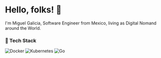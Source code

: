 <h1>Hello, folks! 👋</h1>

<p>I'm Miguel Galicia, Software Engineer from Mexico, living as Digital Nomand around the World.</p>


<h3>🔧 Tech Stack</h3>
<p>
  <img alt="Docker" src="https://img.shields.io/badge/-Docker-46a2f1?style=flat-square&logo=docker&logoColor=white" />
  <img alt="Kubernetes" src="https://img.shields.io/badge/-kubernetes-3069DD?style=flat-square&logo=kubernetes&logoColor=white" />
  <img alt="Go" src="https://img.shields.io/badge/-Go-08A6D0?style=flat-square&logo=go&logoColor=white" />
</p>
